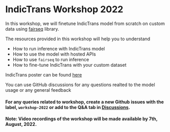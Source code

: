# IndicTrans Workshop 2022

In this workshop, we will finetune IndicTrans model from scratch on custom data using [fairseq](https://github.com/facebookresearch/fairseq) library.

The resources provided in this workshop will help you to understand 
- How to run inference with IndicTrans model
- How to use the model with hosted APIs
- How to use `fairseq` to run inference
- How to fine-tune IndicTrans with your custom dataset

IndicTrans poster can be found [here](https://github.com/AI4Bharat/indicTrans/blob/main/AI4B_Demo/IndicTrans%20Poster.pdf)

You can use GitHub discussions for any questions realted to the model usage or any general feedback

#### For any queries related to workshop, create a new Github issues with the label, `workshop-2022` or add to the Q&A tab in [Discussions](https://github.com/AI4Bharat/indicTrans/discussions/43).

#### Note: Video recordings of the workshop will be made available by 7th, August, 2022.
